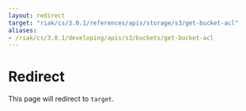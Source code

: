 ```yaml
---
layout: redirect
target: "riak/cs/3.0.1/references/apis/storage/s3/get-bucket-acl"
aliases:
- /riak/cs/3.0.1/developing/apis/s3/buckets/get-bucket-acl
---
```


# Redirect

This page will redirect to `target`.
